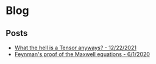 # Blog

## Posts
- [What the hell is a Tensor anyways? - 12/22/2021](./posts/what_the_hell_is_a_tensor_anyways.md)
- [Feynman's proof of the Maxwell equations - 6/1/2020](./posts/feynman_maxwell_equations.md)
